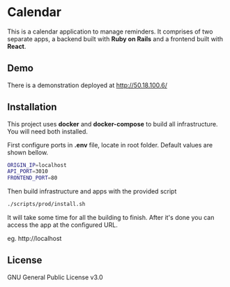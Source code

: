# Calendar

This is a calendar application to manage reminders. It comprises of two separate apps, a backend built with **Ruby on Rails** and a frontend built with **React**.

## Demo

There is a demonstration deployed at http://50.18.100.6/

## Installation

This project uses **docker** and **docker-compose** to build all infrastructure. You will need both installed.

First configure ports in **.env** file, locate in root folder. Default values are shown bellow.

```bash
ORIGIN_IP=localhost
API_PORT=3010
FRONTEND_PORT=80
```

Then build infrastructure and apps with the provided script 

```bash
./scripts/prod/install.sh
```

It will take some time for all the building to finish. After it's done you can access the app at the configured URL. 

eg. http://localhost 


## License
GNU General Public License v3.0
